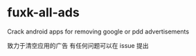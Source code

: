 # fuxk-all-ads
Crack android apps for removing google or pdd advertisements

致力于清空应用的广告
有任何问题可以在 issue 提出